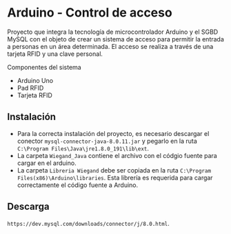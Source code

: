 ﻿# Arduino - Control de acceso
Proyecto que integra la tecnología de microcontrolador Arduino y el SGBD MySQL con el objeto de crear un sistema de acceso para permitir 
la entrada a personas en un área determinada. El acceso se realiza a través de una tarjeta RFID y una clave personal.

Componentes del sistema
* Arduino Uno
* Pad RFID
* Tarjeta RFID 

## Instalación
* Para la correcta instalación del proyecto, es necesario descargar el conector `mysql-connector-java-8.0.11.jar` y pegarlo en la ruta 
`C:\Program Files\Java\jre1.8.0_191\lib\ext`.
* La carpeta `Wiegand_Java` contiene el archivo con el códgio fuente para cargar en el arduino.
* La carpeta `Libreria Wiegand` debe ser copiada en la ruta `C:\Program Files(x86)\Arduino\libraries`. Esta librería es requerida para cargar correctamente  el código fuente a Arduino.

## Descarga
`https://dev.mysql.com/downloads/connector/j/8.0.html`.